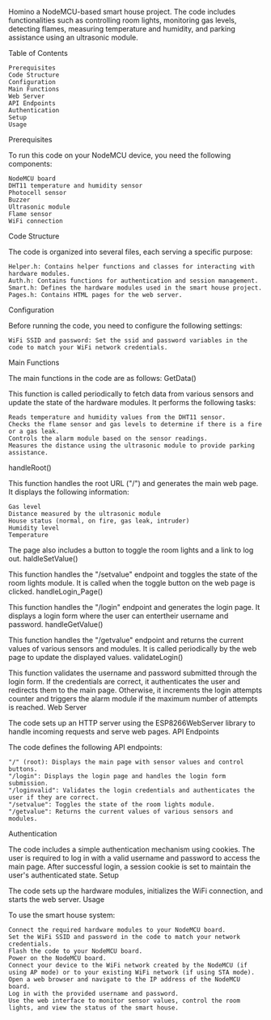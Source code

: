 Homino a NodeMCU-based smart house project. The code includes functionalities such as controlling room lights, monitoring gas levels, detecting flames, measuring temperature and humidity, and parking assistance using an ultrasonic module.

Table of Contents

    Prerequisites
    Code Structure
    Configuration
    Main Functions
    Web Server
    API Endpoints
    Authentication
    Setup
    Usage

Prerequisites

To run this code on your NodeMCU device, you need the following components:

    NodeMCU board
    DHT11 temperature and humidity sensor
    Photocell sensor
    Buzzer
    Ultrasonic module
    Flame sensor
    WiFi connection

Code Structure

The code is organized into several files, each serving a specific purpose:

    Helper.h: Contains helper functions and classes for interacting with hardware modules.
    Auth.h: Contains functions for authentication and session management.
    Smart.h: Defines the hardware modules used in the smart house project.
    Pages.h: Contains HTML pages for the web server.

Configuration

Before running the code, you need to configure the following settings:

    WiFi SSID and password: Set the ssid and password variables in the code to match your WiFi network credentials.

Main Functions

The main functions in the code are as follows:
GetData()

This function is called periodically to fetch data from various sensors and update the state of the hardware modules. It performs the following tasks:

    Reads temperature and humidity values from the DHT11 sensor.
    Checks the flame sensor and gas levels to determine if there is a fire or a gas leak.
    Controls the alarm module based on the sensor readings.
    Measures the distance using the ultrasonic module to provide parking assistance.

handleRoot()

This function handles the root URL ("/") and generates the main web page. It displays the following information:

    Gas level
    Distance measured by the ultrasonic module
    House status (normal, on fire, gas leak, intruder)
    Humidity level
    Temperature

The page also includes a button to toggle the room lights and a link to log out.
haldleSetValue()

This function handles the "/setvalue" endpoint and toggles the state of the room lights module. It is called when the toggle button on the web page is clicked.
handleLogin_Page()

This function handles the "/login" endpoint and generates the login page. It displays a login form where the user can entertheir username and password.
handleGetValue()

This function handles the "/getvalue" endpoint and returns the current values of various sensors and modules. It is called periodically by the web page to update the displayed values.
validateLogin()

This function validates the username and password submitted through the login form. If the credentials are correct, it authenticates the user and redirects them to the main page. Otherwise, it increments the login attempts counter and triggers the alarm module if the maximum number of attempts is reached.
Web Server

The code sets up an HTTP server using the ESP8266WebServer library to handle incoming requests and serve web pages.
API Endpoints

The code defines the following API endpoints:

    "/" (root): Displays the main page with sensor values and control buttons.
    "/login": Displays the login page and handles the login form submission.
    "/loginvalid": Validates the login credentials and authenticates the user if they are correct.
    "/setvalue": Toggles the state of the room lights module.
    "/getvalue": Returns the current values of various sensors and modules.

Authentication

The code includes a simple authentication mechanism using cookies. The user is required to log in with a valid username and password to access the main page. After successful login, a session cookie is set to maintain the user's authenticated state.
Setup

The code sets up the hardware modules, initializes the WiFi connection, and starts the web server.
Usage

To use the smart house system:

    Connect the required hardware modules to your NodeMCU board.
    Set the WiFi SSID and password in the code to match your network credentials.
    Flash the code to your NodeMCU board.
    Power on the NodeMCU board.
    Connect your device to the WiFi network created by the NodeMCU (if using AP mode) or to your existing WiFi network (if using STA mode).
    Open a web browser and navigate to the IP address of the NodeMCU board.
    Log in with the provided username and password.
    Use the web interface to monitor sensor values, control the room lights, and view the status of the smart house.
